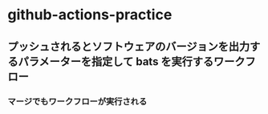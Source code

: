 # github-actions-practice

## プッシュされるとソフトウェアのバージョンを出力するパラメーターを指定して bats を実行するワークフロー

### マージでもワークフローが実行される
